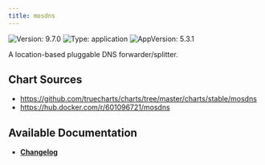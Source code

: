 ```yaml
---
title: mosdns
---
```


![Version: 9.7.0](https://img.shields.io/badge/Version-9.7.0-informational?style=flat-square) ![Type: application](https://img.shields.io/badge/Type-application-informational?style=flat-square) ![AppVersion: 5.3.1](https://img.shields.io/badge/AppVersion-5.3.1-informational?style=flat-square)

A location-based pluggable DNS forwarder/splitter.

## Chart Sources

- https://github.com/truecharts/charts/tree/master/charts/stable/mosdns
- https://hub.docker.com/r/601096721/mosdns

## Available Documentation

- [**Changelog**](./CHANGELOG.md)
